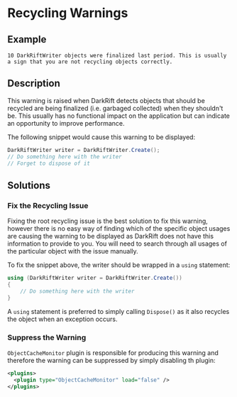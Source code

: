 # Recycling Warnings
## Example
```
10 DarkRiftWriter objects were finalized last period. This is usually a sign that you are not recycling objects correctly.
```

## Description
This warning is raised when DarkRift detects objects that should be recycled are being finalized (i.e. garbaged collected) when they shouldn't be. This usually has no functional impact on the application but can indicate an opportunity to improve performance.

The following snippet would cause this warning to be displayed:
```csharp
DarkRiftWriter writer = DarkRiftWriter.Create();
// Do something here with the writer
// Forget to dispose of it
```

## Solutions
### Fix the Recycling Issue
Fixing the root recycling issue is the best solution to fix this warning, however there is no easy way of finding which of the specific object usages are causing the warning to be displayed as DarkRift does not have this information to provide to you. You will need to search through all usages of the particular object with the issue manually.

To fix the snippet above, the writer should be wrapped in a `using` statement:
```csharp
using (DarkRiftWriter writer = DarkRiftWriter.Create())
{
    // Do something here with the writer
}
```

A `using` statement is preferred to simply calling `Dispose()` as it also recycles the object when an exception occurs.

### Suppress the Warning
`ObjectCacheMonitor` plugin is responsible for producing this warning and therefore the warning can be suppressed by simply disabling th plugin:
```xml
<plugins>
  <plugin type="ObjectCacheMonitor" load="false" />
</plugins>
```
